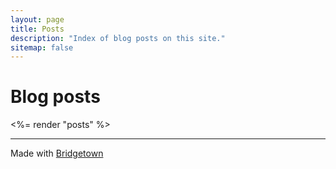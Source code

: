 ```yaml
---
layout: page
title: Posts
description: "Index of blog posts on this site."
sitemap: false
---
```


# Blog posts

<%= render "posts" %>

----

Made with [Bridgetown](/webtech/bridgetown)
